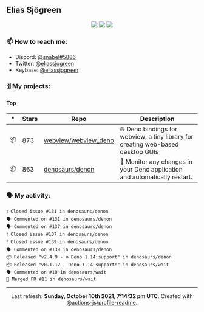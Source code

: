 ## Elias Sjögreen

<p align="center">
  <img src="https://img.shields.io/badge/🎂-dec. 2003-success" />
  <img src="https://img.shields.io/badge/🌎-Stockholm-informational" />
  <img src="https://img.shields.io/badge/👦-He/Him-informational" />
</p>

### 📫 How to reach me:

- Discord: [@snabel#5886](https://discord.com/users/267978757799673866)
- Twitter: [@eliassjogreen](https://twitter.com/eliassjogreen)
- Keybase: [@eliassjogreen](https://keybase.io/eliassjogreen)

### 🗄 My projects:

#### Top
|*|Stars|Repo|Description|
|---|---|---|---|
| 📦 | 873 | [webview/webview_deno](https://github.com/webview/webview_deno) | 🌐 Deno bindings for webview, a tiny library for creating web-based desktop GUIs |
| 📦 | 863 | [denosaurs/denon](https://github.com/denosaurs/denon) | 👀 Monitor any changes in your Deno application and automatically restart. |

### 🗣 My activity:

```
❗️ Closed issue #131 in denosaurs/denon
🗣 Commented on #131 in denosaurs/denon
🗣 Commented on #137 in denosaurs/denon
❗️ Closed issue #137 in denosaurs/denon
❗️ Closed issue #139 in denosaurs/denon
🗣 Commented on #139 in denosaurs/denon
📦 Released "v2.4.9 - ⚙️ Deno 1.14 support" in denosaurs/denon
📦 Released "v0.1.12 - Deno 1.14 support!" in denosaurs/wait
🗣 Commented on #10 in denosaurs/wait
🎉 Merged PR #11 in denosaurs/wait
```

------------
<p align="center">Last refresh: <b>Sunday, October 10th 2021, 7:14:32 pm UTC</b>. Created with <a href=https://github.com/marketplace/actions/profile-readme>@actions-js/profile-readme</a>.</p>
